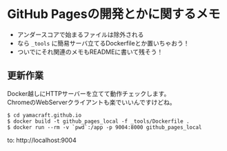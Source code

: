# GitHub Pagesの開発とかに関するメモ

- アンダースコアで始まるファイルは除外される
- なら `_tools` に簡易サーバ立てるDockerfileとか置いちゃおう！
- ついでにそれ関連のメモもREADMEに書いて残そう！

## 更新作業

Docker越しにHTTPサーバーを立てて動作チェックします。  
ChromeのWebServerクライアントも楽でいいんですけどね。

```
$ cd yamacraft.github.io
$ docker build -t github_pages_local -f _tools/Dockerfile .
$ docker run --rm -v `pwd`:/app -p 9004:8000 github_pages_local
```

to: http://localhost:9004
